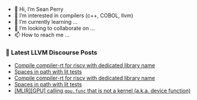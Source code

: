 - 👋 Hi, I’m Sean Perry
- 👀 I’m interested in compilers (c++, COBOL, llvm)
- 🌱 I’m currently learning ...
- 💞️ I’m looking to collaborate on ...
- 📫 How to reach me ...

<!---
s66perry/s66perry is a ✨ special ✨ repository because its `README.md` (this file) appears on your GitHub profile.
You can click the Preview link to take a look at your changes.
--->
### 📕 Latest LLVM Discourse Posts

<!-- DISCOURSE-LLVM:START -->
- [Compile compiler-rt for riscv with dedicated library name](https://discourse.llvm.org/t/compile-compiler-rt-for-riscv-with-dedicated-library-name/79280#post_4)
- [Spaces in path with lit tests](https://discourse.llvm.org/t/spaces-in-path-with-lit-tests/79283#post_4)
- [Compile compiler-rt for riscv with dedicated library name](https://discourse.llvm.org/t/compile-compiler-rt-for-riscv-with-dedicated-library-name/79280#post_3)
- [Spaces in path with lit tests](https://discourse.llvm.org/t/spaces-in-path-with-lit-tests/79283#post_3)
- [[MLIR][GPU] calling `gpu.func` that is not a kernel &lpar;a.k.a. device function&rpar;](https://discourse.llvm.org/t/mlir-gpu-calling-gpu-func-that-is-not-a-kernel-a-k-a-device-function/79285#post_1)
<!-- DISCOURSE-LLVM:END -->
